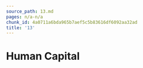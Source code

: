 ```yaml
---
source_path: 13.md
pages: n/a-n/a
chunk_id: 4a0711a6bda965b7aef5c5b83616df6092aa32ad
title: '13'
---
```

# Human Capital

